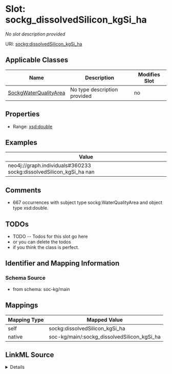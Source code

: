 

# Slot: sockg_dissolvedSilicon_kgSi_ha


_No slot description provided_





URI: [sockg:dissolvedSilicon_kgSi_ha](http://www.semanticweb.org/sockg/ontologies/2024/0/soil-carbon-ontology/dissolvedSilicon_kgSi_ha)



<!-- no inheritance hierarchy -->





## Applicable Classes

| Name | Description | Modifies Slot |
| --- | --- | --- |
| [SockgWaterQualityArea](../classes/SockgWaterQualityArea.md) | No type description provided |  no  |







## Properties

* Range: [xsd:double](http://www.w3.org/2001/XMLSchema#double)






## Examples

| Value |
| --- |
| neo4j://graph.individuals#360233 sockg:dissolvedSilicon_kgSi_ha nan |

## Comments

* 667 occurrences with subject type sockg:WaterQualityArea and object type xsd:double.

## TODOs

* TODO -- Todos for this slot go here
* or you can delete the todos
* if you think the class is perfect.

## Identifier and Mapping Information







### Schema Source


* from schema: soc-kg/main




## Mappings

| Mapping Type | Mapped Value |
| ---  | ---  |
| self | sockg:dissolvedSilicon_kgSi_ha |
| native | soc-kg/main/:sockg_dissolvedSilicon_kgSi_ha |




## LinkML Source

<details>
```yaml
name: sockg_dissolvedSilicon_kgSi_ha
description: No slot description provided
todos:
- TODO -- Todos for this slot go here
- or you can delete the todos
- if you think the class is perfect.
comments:
- 667 occurrences with subject type sockg:WaterQualityArea and object type xsd:double.
examples:
- value: neo4j://graph.individuals#360233 sockg:dissolvedSilicon_kgSi_ha nan
from_schema: soc-kg/main
rank: 1000
slot_uri: sockg:dissolvedSilicon_kgSi_ha
alias: sockg_dissolvedSilicon_kgSi_ha
domain_of:
- sockg_WaterQualityArea
range: double

```
</details>